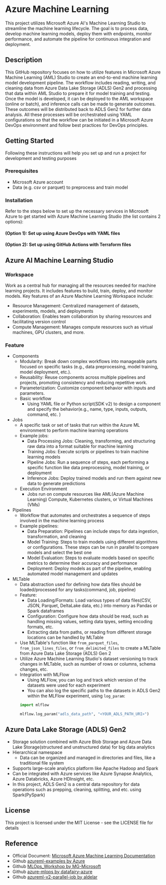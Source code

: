 # Azure Machine Learning
This project utilizes Microsoft Azure AI's Machine Learning Studio to streamline the machine learning lifecycle. The goal is to process data, develop machine learning models, deploy them with endpoints, monitor performance, and automate the pipeline for continuous integration and deployment.

## Description
This GitHub repository focuses on how to utilize features in Microsoft Azure Machine Learning (AML) Studio to create an end-to-end machine learning model development pipeline. The workflow includes reading, writing, and cleaning data from Azure Data Lake Storage (ADLS) Gen2 and processing that data within AML Studio to prepare it for model training and testing. Once the model is developed, it can be deployed to the AML workspace (online or batch), and inference calls can be made to generate outcomes. These outcomes will be distributed back to ADLS Gen2 for further data analysis. All these processes will be orchestrated using YAML configurations so that the workflow can be initiated in a Microsoft Azure DevOps environment and follow best practices for DevOps principles.

## Getting Started
Following these instructions will help you set up and run a project for development and testing purposes

### Prerequisites
- Microsoft Azure account
- Data (e.g. csv or parquet) to preprocess and train model

### Installation
Refer to the steps below to set up the necessary services in Microsoft Azure to get started with Azure Machine Learning Studio (the list contains 2 options):

#### (Option 1): Set up using Azure DevOps with YAML files

#### (Option 2): Set up using GitHub Actions with Terraform files

## Azure AI Machine Learning Studio

### Workspace
Work as a central hub for managing all the resources needed for machine learning projects. It includes features to build, train, deploy, and monitor models. Key features of an Azure Machine Learning Workspace include:  
- Resource Management: Centralized management of datasets, experiments, models, and deployments
- Collaboration: Enables team collaboration by sharing resources and facilitating version control
- Compute Management: Manages compute resources such as virtual machines, GPU clusters, and more.

### Feature
 - Components
    - Modularity: Break down complex workflows into manageable parts focused on specific tasks (e.g., data preprocessing, model training, model deployment, etc.).
    - Reusability: Reuse components across multiple pipelines and projects, promoting consistency and reducing repetitive work.
    - Parameterization: Customize component behavior with inputs and parameters.
    - Basic workflow
        - Using YAML file or Python script(SDK v2) to design a component and specify the behavior(e.g., name, type, inputs, outputs, command, etc. ) 
 - Jobs
    - A specific task or set of tasks that run within the Azure ML environment to perform machine learning operations
    - Example jobs:
        - Data Processing Jobs: Cleaning, transforming, and structuring raw data into a format suitable for machine learning
        - Training Jobs: Execute scripts or pipelines to train machine learning models
        - Pipeline Jobs: Run a sequence of steps, each performing a specific function like data preprocessing, model training, or deployment
        - Inference Jobs: Deploy trained models and run them against new data to generate predictions
    - Execution Environment
        - Jobs run on compute resources like AML(Azure Machine Learning) Compute, Kubernetes clusters, or Virtual Machines (VMs)
 - Pipelines
    - Workflow that automates and orchestrates a sequence of steps involved in the machine learning process
    - Example pipelines:
        - Data Preparation: Pipelines can include steps for data ingestion, transformation, and cleaning
        - Model Training: Steps to train models using different algorithms or configurations. These steps can be run in parallel to compare models and select the best one
        - Model Evaluation: Steps to evaluate models based on specific metrics to determine their accuracy and performance
        - Deployment: Deploy models as part of the pipeline, enabling automated model management and updates
 - MLTable
    - Data abstraction used for defining how data files should be loaded/processed for any tasks(command, job, pipeline)
    - Feature:
        - Data Loading/Formats: Load various types of data files(CSV, JSON, Parquet, DeltaLake data, etc.) into memory as Pandas or Spark dataframes
        - Configuration: Configure how data should be read, such as handling missing values, setting data tpyes, setting encoding formats, etc.
        - Extracting data from paths, or reading from different storage locations can be handled by MLTable
    - Use MLTable's function like `from_parquet_files`, `from_json_lines_files`, or `from_delimited_files` to create a MLTable from Azure Data Lake Storage (ADLS) Gen 2
    - Utilize Azure Machine Learning Studio's dataset versioning to track changes in MLTable, such as number of rows or columns, schema changes, etc.
    - Integration with MLFlow
        - Using MLFlow, you can log and track which version of the datasets were used for each experiment
        - You can also log the specific paths to the datasets in ADLS Gen2 within the MLFlow experiment, using `log_param`:
        ```python
        import mlflow

        mlflow.log_param("adls_data_path", "<YOUR_ADLS_PATH_URI>")
        ```
## Azure Data Lake Storage (ADLS) Gen2
 - Storage solution combined with Azure Blob Storage and Azure Data Lake Storage(structured and unstructured data) for big data analytics
 - Hierarchical namespace
    - Data can be organized and managed in directories and files, like a traditional file system
 - Supports large-scale analytics platform like Apache Hadoop and Spark
 - Can be integrated with Azure services like Azure Synapse Analytics, Azure Databricks, Azure HDInsight, etc.
 - In this project, ADLS Gen2 is a central data repository for data operations such as prepping, cleaning, splitting, and etc. using Spark(PySpark)

## License
This project is licensed under the MIT License - see the LICENSE file for details

## Reference
 - Official Document: [Microsoft Azure Machine Learning Documentation](https://learn.microsoft.com/en-us/azure/machine-learning/?view=azureml-api-2)
 - Github [azureml-examples by Azure](https://github.com/Azure/azureml-examples)
 - Github [MLOps_Workshop by MG-Microsoft](https://github.com/MG-Microsoft/MLOps_Workshop)
 - Github [azure-mlops by datafairy-azure](https://github.com/datafairy-azure/azure-mlops)
 - Github [azureml-v2-parallel-job by aldelar](https://github.com/aldelar/azureml-v2-parallel-job)